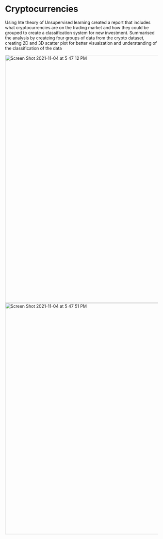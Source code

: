 # Cryptocurrencies
Using hte theory of Unsupervised learning created a report that includes what cryptocurrencies are on the trading market and how they could be grouped to create a classification system for new investment. Summarised the analysis by createing four groups of data from the crypto dataset, creating 2D and 3D scatter plot for better visuaization and understanding of the classification of the data

<img width="817" alt="Screen Shot 2021-11-04 at 5 47 12 PM" src="https://user-images.githubusercontent.com/57809798/140424811-9b226678-d52d-4d3e-93a3-664ca4c88b34.png">

<img width="762" alt="Screen Shot 2021-11-04 at 5 47 51 PM" src="https://user-images.githubusercontent.com/57809798/140424883-2c18217e-6e03-40bd-b228-819adc3b509d.png">
